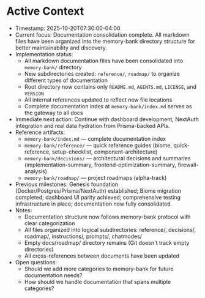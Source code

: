 # Active Context

- Timestamp: 2025-10-20T07:30:00-04:00
- Current focus: Documentation consolidation complete. All markdown files have been organized into the memory-bank directory structure for better maintainability and discovery.
- Implementation status:
  - All markdown documentation files have been consolidated into `memory-bank/` directory
  - New subdirectories created: `reference/`, `roadmap/` to organize different types of documentation
  - Root directory now contains only `README.md`, `AGENTS.md`, `LICENSE`, and `VERSION`
  - All internal references updated to reflect new file locations
  - Complete documentation index at `memory-bank/index.md` serves as the gateway to all docs
- Immediate next action: Continue with dashboard development, NextAuth integration and real data hydration from Prisma-backed APIs.
- Reference artifacts:
  - `memory-bank/index.md` — complete documentation index
  - `memory-bank/reference/` — quick reference guides (biome, quick-reference, setup-checklist, component-architecture)
  - `memory-bank/decisions/` — architectural decisions and summaries (implementation-summary, frontend-optimization-summary, firewall-analysis)
  - `memory-bank/roadmap/` — project roadmaps (alpha-track)
- Previous milestones: Genesis foundation (Docker/Postgres/Prisma/NextAuth) established; Biome migration completed; dashboard UI parity achieved; comprehensive testing infrastructure in place; documentation now fully consolidated.
- Notes:
  - Documentation structure now follows memory-bank protocol with clear categorization
  - All files organized into logical subdirectories: reference/, decisions/, roadmap/, instructions/, prompts/, chatmodes/
  - Empty docs/roadmap/ directory remains (Git doesn't track empty directories)
  - All cross-references between documents have been updated
- Open questions:
  - Should we add more categories to memory-bank for future documentation needs?
  - How should we handle documentation that spans multiple categories?
